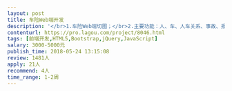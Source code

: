 ```yaml
---                
layout: post       
title: 车险Web端开发           
description: '</br>1.车险Web端切图；</br>2.主要功能：人、车、人车关系、事故、报价、个人中心页面的开发；</br>3.有做的样例参考；</br>4.页面内容不多，提交内容少；</br>5.目前后端已经完成，现在在做web页面，需要调试完成；</br>6.页面差不过30个左右吧。</br>'     
contenturl: https://pro.lagou.com/project/8046.html      
tags: [前端开发,HTML5,Bootstrap,jQuery,JavaScript]            
salary: 3000-5000元          
publish_time: 2018-05-24 13:15:08         
review: 1481人                   
apply: 21人                   
recommend: 4人                   
time_range: 1-2周              
---                 
```

